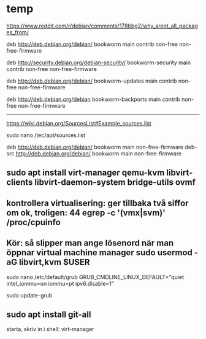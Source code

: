 # temp

https://www.reddit.com/r/debian/comments/178bbg2/why_arent_all_packages_from/



deb http://deb.debian.org/debian/ bookworm main contrib non-free non-free-firmware

deb http://security.debian.org/debian-security/ bookworm-security main contrib non-free non-free-firmware

deb http://deb.debian.org/debian/ bookworm-updates main contrib non-free non-free-firmware

deb http://deb.debian.org/debian bookworm-backports main contrib non-free non-free-firmware

-------------------------------------------------------------------------------------------------------

https://wiki.debian.org/SourcesList#Example_sources.list

sudo nano /tec/apt/sources.list

deb http://deb.debian.org/debian/ bookworm main non-free-firmware
deb-src http://deb.debian.org/debian/ bookworm main non-free-firmware

sudo apt install virt-manager qemu-kvm libvirt-clients libvirt-daemon-system bridge-utils ovmf
-------------------------------------------
kontrollera virtualisering: ger tillbaka två siffor om ok, troligen: 44
egrep -c '(vmx|svm)' /proc/cpuinfo
--------------------------------------
Kör: så slipper man ange lösenord när man öppnar virtual machine manager
sudo usermod -aG libvirt,kvm $USER
----------------------
sudo nano /etc/default/grub
GRUB_CMDLINE_LINUX_DEFAULT="quiet intel_iommu=on iommu=pt ipv6.disable=1"

sudo update-grub

sudo apt install git-all
----------------------

starta, skriv in i shell:
virt-manager
